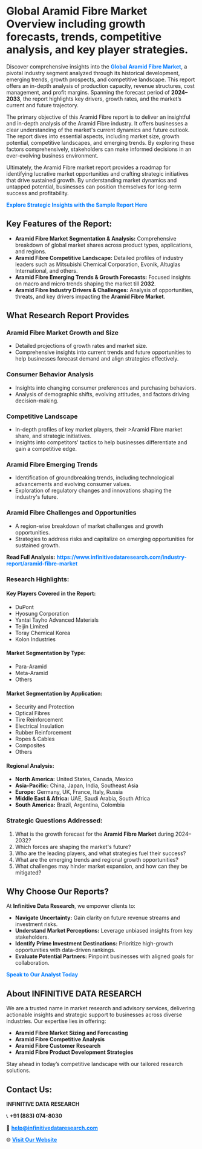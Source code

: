 <h1>Global Aramid Fibre Market Overview including growth forecasts, trends, competitive analysis, and key player strategies.</h1>
<p>
Discover comprehensive insights into the 
<a href="https://www.infinitivedataresearch.com/industry-report/aramid-fibre-market" rel="dofollow" style="color: #007BFF; text-decoration: none;"><strong>Global Aramid Fibre Market</strong></a>, a pivotal industry segment analyzed through its historical development, emerging trends, growth prospects, and competitive landscape. This report offers an in-depth analysis of production capacity, revenue structures, cost management, and profit margins. Spanning the forecast period of <strong>2024–2033</strong>, the report highlights key drivers, growth rates, and the market’s current and future trajectory.
</p>
<p>
The primary objective of this Aramid Fibre report is to deliver an insightful and in-depth analysis of the Aramid Fibre industry. It offers businesses a clear understanding of the market's current dynamics and future outlook. The report dives into essential aspects, including market size, growth potential, competitive landscapes, and emerging trends. By exploring these factors comprehensively, stakeholders can make informed decisions in an ever-evolving business environment.
</p>
<p>
Ultimately, the Aramid Fibre market report provides a roadmap for identifying lucrative market opportunities and crafting strategic initiatives that drive sustained growth. By understanding market dynamics and untapped potential, businesses can position themselves for long-term success and profitability.
</p>
<p>
<a href="https://www.infinitivedataresearch.com/request-sample/reportId=106054" style="color: #007BFF; text-decoration: none;"><strong>Explore Strategic Insights with the Sample Report Here</strong></a>
</p>

<h2>Key Features of the Report:</h2>
<ul>
<li><strong>Aramid Fibre Market Segmentation & Analysis:</strong> Comprehensive breakdown of global market shares across product types, applications, and regions.</li>
<li><strong>Aramid Fibre Competitive Landscape:</strong> Detailed profiles of industry leaders such as Mitsubishi Chemical Corporation, Evonik, Altuglas International, and others.</li>
<li><strong>Aramid Fibre Emerging Trends & Growth Forecasts:</strong> Focused insights on macro and micro trends shaping the market till <strong>2032</strong>.</li>
<li><strong>Aramid Fibre Industry Drivers & Challenges:</strong> Analysis of opportunities, threats, and key drivers impacting the <strong>Aramid Fibre Market</strong>.</li>
</ul>

<h2>What Research Report Provides</h2>
<h3>Aramid Fibre Market Growth and Size</h3>
<ul>
<li>Detailed projections of growth rates and market size.</li>
<li>Comprehensive insights into current trends and future opportunities to help businesses forecast demand and align strategies effectively.</li>
</ul>

<h3>Consumer Behavior Analysis</h3>
<ul>
<li>Insights into changing consumer preferences and purchasing behaviors.</li>
<li>Analysis of demographic shifts, evolving attitudes, and factors driving decision-making.</li>
</ul>

<h3>Competitive Landscape</h3>
<ul>
<li>In-depth profiles of key market players, their >Aramid Fibre market share, and strategic initiatives.</li>
<li>Insights into competitors' tactics to help businesses differentiate and gain a competitive edge.</li>
</ul>

<h3>Aramid Fibre Emerging Trends</h3>
<ul>
<li>Identification of groundbreaking trends, including technological advancements and evolving consumer values.</li>
<li>Exploration of regulatory changes and innovations shaping the industry's future.</li>
</ul>

<h3>Aramid Fibre Challenges and Opportunities</h3>
<ul>
<li>A region-wise breakdown of market challenges and growth opportunities.</li>
<li>Strategies to address risks and capitalize on emerging opportunities for sustained growth.</li>
</ul>
<p><strong>Read Full Analysis:</strong> <a href="https://www.infinitivedataresearch.com/industry-report/aramid-fibre-market" rel="dofollow" style="color: #007BFF; text-decoration: none;"><strong>https://www.infinitivedataresearch.com/industry-report/aramid-fibre-market</strong></a></p>
<h3>Research Highlights:</h3>
<h4>Key Players Covered in the Report:</h4>
<ul><li>DuPont</li><li>Hyosung Corporation</li><li>Yantai Tayho Advanced Materials</li><li>Teijin Limited</li><li>Toray Chemical Korea</li><li>Kolon Industries</li></ul>
<h4>Market Segmentation by Type:</h4>
<ul><li>Para-Aramid</li><li>Meta-Aramid</li><li>Others</li></ul>
<h4>Market Segmentation by Application:</h4>
<ul><li>Security and Protection</li><li>Optical Fibres</li><li>Tire Reinforcement</li><li>Electrical Insulation</li><li>Rubber Reinforcement</li><li>Ropes &amp; Cables</li><li>Composites</li><li>Others</li></ul>

<h4>Regional Analysis:</h4>
<ul>
<li><strong>North America:</strong> United States, Canada, Mexico</li>
<li><strong>Asia-Pacific:</strong> China, Japan, India, Southeast Asia</li>
<li><strong>Europe:</strong> Germany, UK, France, Italy, Russia</li>
<li><strong>Middle East & Africa:</strong> UAE, Saudi Arabia, South Africa</li>
<li><strong>South America:</strong> Brazil, Argentina, Colombia</li>
</ul>

<h3>Strategic Questions Addressed:</h3>
<ol>
<li>What is the growth forecast for the <strong>Aramid Fibre Market</strong> during 2024–2032?</li>
<li>Which forces are shaping the market's future?</li>
<li>Who are the leading players, and what strategies fuel their success?</li>
<li>What are the emerging trends and regional growth opportunities?</li>
<li>What challenges may hinder market expansion, and how can they be mitigated?</li>
</ol>

<h2>Why Choose Our Reports?</h2>
<p>At <strong>Infinitive Data Research</strong>, we empower clients to:</p>
<ul>
<li><strong>Navigate Uncertainty:</strong> Gain clarity on future revenue streams and investment risks.</li>
<li><strong>Understand Market Perceptions:</strong> Leverage unbiased insights from key stakeholders.</li>
<li><strong>Identify Prime Investment Destinations:</strong> Prioritize high-growth opportunities with data-driven rankings.</li>
<li><strong>Evaluate Potential Partners:</strong> Pinpoint businesses with aligned goals for collaboration.</li>
</ul>
<p><a href="https://www.infinitivedataresearch.com/industry-report/aramid-fibre-market" rel="dofollow" style="color: #007BFF; text-decoration: none;"><strong>Speak to Our Analyst Today</strong></a></p>

<h2>About INFINITIVE DATA RESEARCH</h2>
<p>We are a trusted name in market research and advisory services, delivering actionable insights and strategic support to businesses across diverse industries. Our expertise lies in offering:</p>
<ul>
<li><strong>Aramid Fibre Market Sizing and Forecasting</strong></li>
<li><strong>Aramid Fibre Competitive Analysis</strong></li>
<li><strong>Aramid Fibre Customer Research</strong></li>
<li><strong>Aramid Fibre Product Development Strategies</strong></li>
</ul>
<p>Stay ahead in today’s competitive landscape with our tailored research solutions.</p>

<h2>Contact Us:</h2>
<p><strong>INFINITIVE DATA RESEARCH</strong></p>
<p>📞 <strong>+91 (883) 074-8030</strong></p>
<p>📧 <strong><a href="mailto:help@infinitivedataresearch.com" style="color: #007BFF;">help@infinitivedataresearch.com</a></strong></p>
<p>🌐 <strong><a href="https://www.infinitivedataresearch.com" rel="dofollow" style="color: #007BFF;">Visit Our Website</a></strong></p>